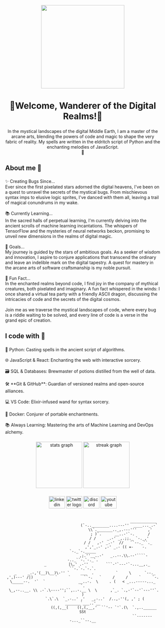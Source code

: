 <div align="center">
  <img height="270" src="https://media.discordapp.net/attachments/841197221578801172/1183634314328543242/bg.png?ex=65890c5b&is=6576975b&hm=a973fb6b9dde6a3c40b1f11e9ca7a3dbd18ec2152ea439cfe88557e68c8cd3d9&=&format=webp&quality=lossless"  />
</div>

###

<h1 align="center">💫Welcome, Wanderer of the Digital Realms!💫</h1>

###

<p align="center">In the mystical landscapes of the digital Middle Earth, I am a master of the arcane arts, blending the powers of code and magic to shape the very fabric of reality. My spells are written in the eldritch script of Python and the enchanting melodies of JavaScript.<br>🧙</p>

###

<h2 align="left">About me 🧙</h2>

###

<p align="left">✨ Creating Bugs Since...<br>Ever since the first pixelated stars adorned the digital heavens, I've been on a quest to unravel the secrets of the mystical bugs. From mischievous syntax imps to elusive logic sprites, I've danced with them all, leaving a trail of magical conundrums in my wake.<br><br>📚 Currently Learning...<br>In the sacred halls of perpetual learning, I'm currently delving into the ancient scrolls of machine learning incantations. The whispers of TensorFlow and the mysteries of neural networks beckon, promising to unveil new dimensions in the realms of digital magic.<br><br>🎯 Goals...<br>My journey is guided by the stars of ambitious goals. As a seeker of wisdom and innovation, I aspire to conjure applications that transcend the ordinary and leave an indelible mark on the digital tapestry. A quest for mastery in the arcane arts of software craftsmanship is my noble pursuit.<br><br>🎲 Fun Fact...<br>In the enchanted realms beyond code, I find joy in the company of mythical creatures, both pixelated and imaginary. A fun fact whispered in the winds: I once shared a virtual tea party with a friendly ASCII dragon, discussing the intricacies of code and the secrets of the digital cosmos.<br><br>Join me as we traverse the mystical landscapes of code, where every bug is a riddle waiting to be solved, and every line of code is a verse in the grand epic of creation.</p>

###

<h2 align="left">I code with 🐉</h2>

###

<p align="left">🐍 Python: Casting spells in the ancient script of algorithms.<br><br>🌐 JavaScript & React: Enchanting the web with interactive sorcery.<br><br>🗃️ SQL & Databases: Brewmaster of potions distilled from the well of data.<br><br>🛠️ **Git & GitHub**: Guardian of versioned realms and open-source alliances.<br><br>💻 VS Code: Elixir-infused wand for syntax sorcery.<br><br>🐳 Docker: Conjurer of portable enchantments.<br><br>📚 Always Learning: Mastering the arts of Machine Learning and DevOps alchemy.</p>

###

<div align="center">
  <img src="https://github-readme-stats.vercel.app/api?username=mundstockGG&hide_title=false&hide_rank=false&show_icons=true&include_all_commits=true&count_private=true&disable_animations=false&theme=rose_pine&locale=en&hide_border=true&order=1" height="150" alt="stats graph"  />
  <img src="https://streak-stats.demolab.com?user=mundstockGG&locale=en&mode=daily&theme=rose_pine&hide_border=true&border_radius=5&order=3" height="150" alt="streak graph"  />
</div>

###

<div align="center">
  <img src="https://raw.githubusercontent.com/maurodesouza/profile-readme-generator/master/src/assets/icons/social/linkedin/default.svg" width="52" height="40" alt="linkedin logo"  />
  <img src="https://raw.githubusercontent.com/maurodesouza/profile-readme-generator/master/src/assets/icons/social/twitter/default.svg" width="52" height="40" alt="twitter logo"  />
  <img src="https://raw.githubusercontent.com/maurodesouza/profile-readme-generator/master/src/assets/icons/social/discord/default.svg" width="52" height="40" alt="discord logo"  />
  <img src="https://raw.githubusercontent.com/maurodesouza/profile-readme-generator/master/src/assets/icons/social/youtube/default.svg" width="52" height="40" alt="youtube logo"  />
</div>
<br>
<div align="center">

```plaintext
                                                       ____________
                                 (`-..________....---''  ____..._.-`
                                  \\`._______.._,.---'''     ,'
                                  ; )`.      __..-'`-.      /
                                 / /     _.-' _,.;;._ `-._,'
                                / /   ,-' _.-'  //   ``--._``._
                              ,','_.-' ,-' _.- (( =-    -. `-._`-._____
                            ,;.''__..-'   _..--.\\.--'````--.._``-.`-._`.
             _          |\,' .-''        ```-'`---'`-...__,._  ``-.`-.`-.`.
  _     _.-,'(__)\__)\-'' `     ___  .          `     \      `--._
,',)---' /|)          `     `      ``-.   `     /     /     `     `-.
\_____--.  '`  `               __..-.  \     . (   < _...-----..._   `.
 \_,--..__. \\ .-`.\----'';``,..-.__ \  \      ,`_. `.,-'`--'`---''`.  )
           `.\`.\  `_.-..' ,'   _,-..'  /..,-''(, ,' ; ( _______`___..'__
                   ((,(,__(    ((,(,__,'  ``'-- `'`.(\  `.,..______   SSt
                                                      ``--------..._``--.__
```
</div>
